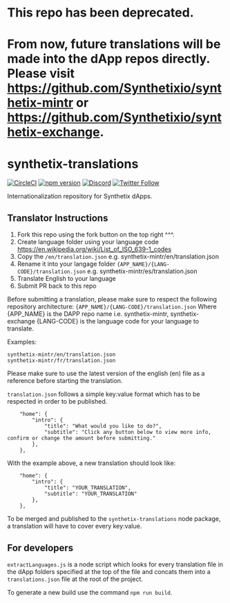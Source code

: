 # This repo has been deprecated.

# From now, future translations will be made into the dApp repos directly. Please visit https://github.com/Synthetixio/synthetix-mintr or https://github.com/Synthetixio/synthetix-exchange.

# synthetix-translations

[![CircleCI](https://circleci.com/gh/Synthetixio/synthetix-translations.svg?style=svg)](https://circleci.com/gh/Synthetixio/synthetix-translations) [![npm version](https://badge.fury.io/js/synthetix-translations.svg)](https://badge.fury.io/js/synthetix-translations)
[![Discord](https://img.shields.io/discord/413890591840272394.svg?color=768AD4&label=discord&logo=https%3A%2F%2Fdiscordapp.com%2Fassets%2F8c9701b98ad4372b58f13fd9f65f966e.svg)](https://discordapp.com/channels/413890591840272394/)
[![Twitter Follow](https://img.shields.io/twitter/follow/synthetix_io.svg?label=synthetix_io&style=social)](https://twitter.com/synthetix_io)

Internationalization repository for Synthetix dApps.

## Translator Instructions

1. Fork this repo using the fork button on the top right ^^^.
2. Create language folder using your language code https://en.wikipedia.org/wiki/List_of_ISO_639-1_codes
3. Copy the `/en/translation.json` e.g. synthetix-mintr/en/translation.json
4. Rename it into your langage folder `{APP_NAME}/{LANG-CODE}/translation.json` e.g. synthetix-mintr/es/translation.json
5. Translate English to your language
6. Submit PR back to this repo

Before submitting a translation, please make sure to respect the following repository architecture:
`{APP_NAME}/{LANG-CODE}/translation.json`
Where {APP_NAME} is the DAPP repo name i.e. synthetix-mintr, synthetix-exchange
{LANG-CODE} is the language code for your language to translate.

Examples:

```
synthetix-mintr/en/translation.json
synthetix-mintr/fr/translation.json
```

Please make sure to use the latest version of the english (en) file as a reference before starting the translation.

`translation.json` follows a simple key:value format which has to be respected in order to be published.

```
	"home": {
		"intro": {
			"title": "What would you like to do?",
			"subtitle": "Click any button below to view more info, confirm or change the amount before submitting."
		},
	},
```

With the example above, a new translation should look like:

```
	"home": {
		"intro": {
			"title": "YOUR_TRANSLATION",
			"subtitle": "YOUR_TRANSLATION"
		},
	},
```

To be merged and published to the `synthetix-translations` node package, a translation will have to cover every key:value.

## For developers

`extractLanguages.js` is a node script which looks for every translation file in the dApp folders specified at the top of the file and concats them into a `translations.json` file at the root of the project.

To generate a new build use the command `npm run build`.
